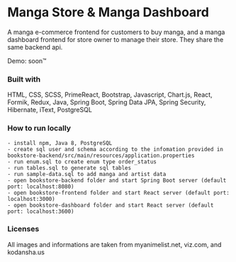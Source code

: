 # Manga Store & Manga Dashboard
A manga e-commerce frontend for customers to buy manga, and a manga dashboard frontend for store owner to manage their store. They share the same backend api.

Demo: soon™

### Built with
HTML, CSS, SCSS, PrimeReact, Bootstrap, Javascript, Chart.js, React, Formik, Redux, Java, Spring Boot, Spring Data JPA, Spring Security, Hibernate, iText, PostgreSQL

### How to run locally

    - install npm, Java 8, PostgreSQL
    - create sql user and schema according to the infomation provided in bookstore-backend/src/main/resources/application.properties
    - run enum.sql to create enum type order_status
    - run tables.sql to generate sql tables
    - run sample-data.sql to add manga and artist data
    - open bookstore-backend folder and start Spring Boot server (default port: localhost:8080)
    - open bookstore-frontend folder and start React server (default port: localhost:3000)
    - open bookstore-dashboard folder and start React server (default port: localhost:3600)

### Licenses
All images and informations are taken from myanimelist.net, viz.com, and kodansha.us 